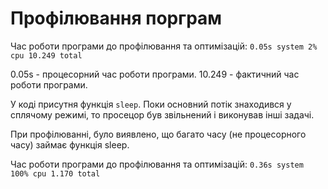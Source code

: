 # Профілювання порграм

Час роботи програми до профілювання та оптимізацій:
`0.05s system 2% cpu 10.249 total`

0.05s - процесорний час роботи програми.
10.249 - фактичний час роботи програми.

У коді присутня функція `sleep`. Поки основний потік знаходився у сплячому режимі, то просецор був звільнений і виконував інші задачі. 

При профілюванні, було виявлено, що багато часу (не процесорного часу) займає функція sleep.

Час роботи програми до профілювання та оптимізацій:
`0.36s system 100% cpu 1.170 total`
